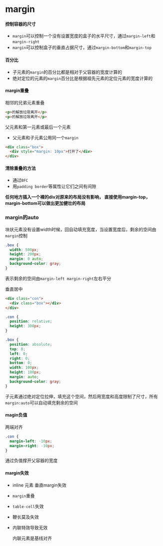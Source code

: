 # margin

#### 控制容器的尺寸

- `margin`可以控制一个没有设置宽度的盒子的水平尺寸，通过`margin-left`和`margin-right`
- `margin`可以控制盒子的垂直占据尺寸，通过`margin-bottom`和`margin-top`

#### 百分比

- 子元素的`margin`的百分比都是相对于父容器的宽度计算的
- 绝对定位的元素的`margin`百分比是根据祖先元素的定位元素的宽度计算的

#### margin重叠

相邻的兄弟元素重叠

```html
<p>的解放垃圾离开</p>
<p>的解放垃圾离开</p>
```

父元素和第一元素或最后一个元素

- 父元素和子元素公用同一个`margin`

```html
<div class="box">
  <div style="margin: 10px">打开了</div>
</div>
```

#### 清除重叠的方法

- 通过`BFC`
- 用`padding border`等属性让它们之间有间隙

**任何地方插入一个裸的div对原来的布局没有影响， 直接使用margin-top，margin-bottom可以做出更加健壮的布局**

### margin的auto

块状元素没有设置width时候，回自动填充宽度，当设置宽度后，剩余的空间由`margin`控制

```css
.box {
  width: 500px;
  height: 200px;
  margin: 0 auto;
  background-color: gray;
}
```

表示剩余的空间由`margin-left margin-right`左右平分

垂直居中

```html
<div class="con">
  <div class="box"></div>
</div>
```

```css
.con {
  position: relative;
  height: 300px;
}

.box {
  position: absolute;
  top: 0;
  left: 0;
  right: 0;
  bottom: 0;
  width: 100px;
  height: 100px;
  margin: auto;
  background-color: gray;
}
```

子元素通过绝对定位拉伸，填充这个空间，然后用宽度和高度限制了尺寸，所有`margin:auto`可以自动填充剩余的空间

#### magin负值

两端对齐

```css
.con {
  margin-left: -10px;
  margin-right: -10px;
}
```

通过负值撑开父容器的宽度

#### margin失效

- inline 元素 垂直margin失效

- `margin`重叠

- `table-cell`失效

- 鞭长莫及失效

- 内联特效导致无效

  内联元素是基线对齐